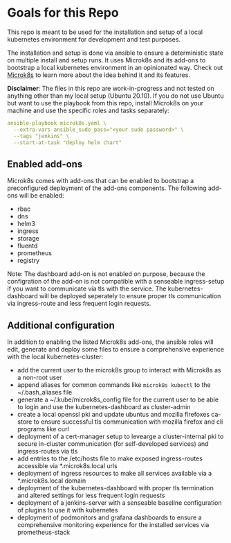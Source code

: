 # Goals for this Repo
This repo is meant to be used for the installation and setup of a local kubernetes environment for development and test purposes.

The installation and setup is done via ansible to ensure a deterministic state on multiple install and setup runs. It uses Microk8s and its add-ons to bootstrap a local kubernetes environment in an opinionated way. Check out [Microk8s](https://microk8s.io) to learn more about the idea behind it and its features.

**Disclaimer**: The files in this repo are work-in-progress and not tested on anything other than my local setup (Ubuntu 20.10). If you do not use Ubuntu but want to use the playbook from this repo, install Microk8s on your machine and use the specific roles and tasks separately:
```yaml
ansible-playbook microk8s.yaml \
  --extra-vars ansible_sudo_pass="<your sudo password>" \
  --tags "jenkins" \
  --start-at-task "deploy helm chart"
```

## Enabled add-ons
Microk8s comes with add-ons that can be enabled to bootstrap a preconfigured deployment of the add-ons components. The following add-ons will be enabled:

* rbac
* dns
* helm3
* ingress
* storage
* fluentd
* prometheus
* registry

Note: The dashboard add-on is not enabled on purpose, because the configration of the add-on is not compatible with a senseable ingress-setup if you want to communicate via tls with the service. The kubernetes-dashboard will be deployed seperately to ensure proper tls communication via ingress-route and less frequent login requests.

## Additional configuration
In addition to enabling the listed Microk8s add-ons, the ansible roles will edit, generate and deploy some files to ensure a comprehensive experience with the local kubernetes-cluster:

* add the current user to the microk8s group to interact with Microk8s as a non-root user
* append aliases for common commands like `microk8s kubectl` to the ~/.bash_aliases file
* generate a ~/.kube/microk8s_config file for the current user to be able to login and use the kubernetes-dashboard as cluster-admin
* create a local openssl pki and update ubuntus and mozilla firefoxes ca-store to ensure successful tls communication with mozilla firefox and cli programs like curl
* deployment of a cert-manager setup to levearge a cluster-internal pki to secure in-cluster communication (for self-developed services) and ingress-routes via tls
* add entries to the /etc/hosts file to make exposed ingress-routes accessible via *.microk8s.local urls
* deployment of ingress resources to make all services available via a *.microk8s.local domain
* deployment of the kubernetes-dashboard with proper tls termination and altered settings for less frequent login requests
* deployment of a jenkins-server with a senseable baseline configuration of plugins to use it with kubernetes
* deployment of podmonitors and grafana dashboards to ensure a comprehensive monitoring experience for the installed services via prometheus-stack